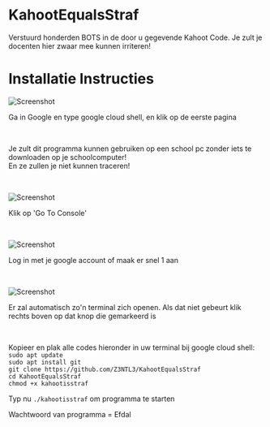 # KahootEqualsStraf
Verstuurd honderden BOTS in de door u gegevende Kahoot Code. Je zult je docenten hier zwaar mee kunnen irriteren!

# Installatie Instructies
![Screenshot](img/tutorial1.png)<br>
<p> Ga in Google en type google cloud shell, en klik op de eerste pagina</p><br>
<p> Je zult dit programma kunnen gebruiken op een school pc zonder iets te downloaden op je schoolcomputer!<br>
  En ze zullen je niet kunnen traceren!</p><br>
  
  ![Screenshot](img/tutorial2.png)
  <p> Klik op 'Go To Console'</p><br>
  
  ![Screenshot](img/tutorial3.png)
  <p> Log in met je google account of maak er snel 1 aan</p><br>
  
  ![Screenshot](img/tutorial4.png)
  <p> Er zal automatisch zo'n terminal zich openen. Als dat niet gebeurt klik rechts boven op dat knop die gemarkeerd is</p> <br>
  
  <p> Kopieer en plak alle codes hieronder in uw terminal bij google cloud shell: <br><code>sudo apt update</code> <br>
  <code>sudo apt install git</code><br>
  <code>git clone https://github.com/Z3NTL3/KahootEqualsStraf</code><br>
  <code>cd KahootEqualsStraf</code><br>
  <code>chmod +x kahootisstraf</code><br>
  
  Typ nu <code>./kahootisstraf</code> om programma te starten<br>
  
  Wachtwoord van programma = Efdal
  
  
